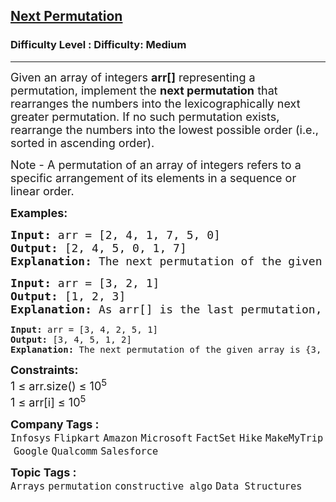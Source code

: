 <h2><a href="https://www.geeksforgeeks.org/problems/next-permutation5226/1">Next Permutation</a></h2><h3>Difficulty Level : Difficulty: Medium</h3><hr><div class="problems_problem_content__Xm_eO" style="user-select: auto;"><p style="user-select: auto;"><span style="font-size: 18px; user-select: auto;">Given an array of integers <strong style="user-select: auto;">arr[]</strong> representing a permutation, implement the&nbsp;<strong style="user-select: auto;">next permutation</strong>&nbsp;that rearranges the numbers into the lexicographically next greater permutation. If no such permutation exists, rearrange the numbers into the lowest possible order (i.e., sorted in ascending order).&nbsp;</span></p>
<p style="user-select: auto;"><span style="font-size: 18px; user-select: auto;">Note - A permutation of an array of integers refers to a specific arrangement of its elements in a sequence or linear order.</span></p>
<p style="user-select: auto;"><strong style="user-select: auto;"><span style="font-size: 18px; user-select: auto;">Examples:</span></strong></p>
<pre style="user-select: auto;"><span style="font-size: 18px; user-select: auto;"><strong style="user-select: auto;">Input:</strong> arr = [2, 4, 1, 7, 5, 0]
<strong style="user-select: auto;">Output:</strong> [2, 4, 5, 0, 1, 7]
<strong style="user-select: auto;">Explanation:</strong> The next permutation of the given array is {2, 4, 5, 0, 1, 7}.</span></pre>
<pre style="user-select: auto;"><span style="font-size: 18px; user-select: auto;"><strong style="user-select: auto;">Input:</strong> arr = [3, 2, 1]
<strong style="user-select: auto;">Output:</strong> [1, 2, 3]
<strong style="user-select: auto;">Explanation:</strong> As arr[] is the last permutation, the next permutation is the lowest one.<br style="user-select: auto;"></span></pre>
<pre style="user-select: auto;"><strong style="user-select: auto;">Input:</strong> arr = [3, 4, 2, 5, 1]
<strong style="user-select: auto;">Output:</strong> [3, 4, 5, 1, 2]
<strong style="user-select: auto;">Explanation:</strong> The next permutation of the given array is {3, 4, 5, 1, 2}.</pre>
<p style="user-select: auto;"><span style="font-size: 18px; user-select: auto;"><strong style="user-select: auto;">Constraints:</strong><br style="user-select: auto;">1 ≤ arr.size() ≤ 10<sup style="user-select: auto;">5<br style="user-select: auto;"></sup></span><span style="font-size: 18px; user-select: auto;">1 ≤ arr[i] ≤ 10<sup style="user-select: auto;">5</sup></span></p></div><p><span style=font-size:18px><strong>Company Tags : </strong><br><code>Infosys</code>&nbsp;<code>Flipkart</code>&nbsp;<code>Amazon</code>&nbsp;<code>Microsoft</code>&nbsp;<code>FactSet</code>&nbsp;<code>Hike</code>&nbsp;<code>MakeMyTrip</code>&nbsp;<code>Google</code>&nbsp;<code>Qualcomm</code>&nbsp;<code>Salesforce</code>&nbsp;<br><p><span style=font-size:18px><strong>Topic Tags : </strong><br><code>Arrays</code>&nbsp;<code>permutation</code>&nbsp;<code>constructive algo</code>&nbsp;<code>Data Structures</code>&nbsp;
